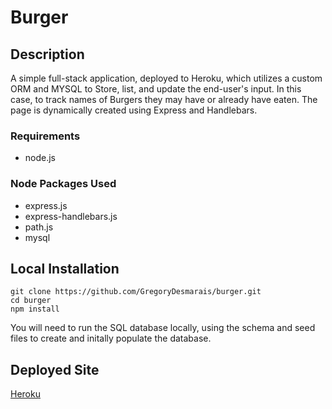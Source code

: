 # Burger

## Description

A simple full-stack application, deployed to Heroku, which utilizes a custom ORM and MYSQL to Store, list, and update the end-user's input.  In this case, to track names of Burgers they may have or already have eaten.  The page is dynamically created using Express and Handlebars.

### Requirements

- node.js

### Node Packages Used

- express.js
- express-handlebars.js
- path.js
- mysql


## Local Installation

	git clone https://github.com/GregoryDesmarais/burger.git
	cd burger
	npm install

You will need to run the SQL database locally, using the schema and seed files to create and initally populate the database.

## Deployed Site
[Heroku](https://whispering-escarpment-19131.herokuapp.com/)